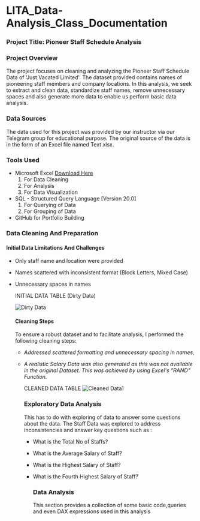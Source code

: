 # LITA_Data-Analysis_Class_Documentation

### Project Title: Pioneer Staff Schedule Analysis

### Project Overview
The project focuses on cleaning and analyzing the Pioneer Staff Schedule Data of 'Just Vacated Limited'. The dataset provided contains names of pioneering staff members and company locations. In this analysis, we seek to extract and clean data, standardize staff names, remove unnecessary spaces and also generate more data to enable us perform basic data analysis.

### Data Sources
The data used for this project was provided by our instructor via our Telegram group for educational purpose. The original source of the data is in the form of an Excel file named Text.xlsx.

### Tools Used
- Microsoft Excel [Download Here](https://www.microsoft.com)
    1. For Data Cleaning
    2. For Analysis
    3. For Data Visualization
- SQL - Structured Query Language [Version 20.0]
    1. For Querying of Data
    2. For Grouping of Data
- GitHub for Portfolio Building

### Data Cleaning And Preparation
#### Initial Data Limitations And Challenges
  - Only staff name and location were provided
  - Names scattered with inconsistent format (Block Letters, Mixed Case)
  - Unnecessary spaces in names
    
    INITIAL DATA TABLE (Dirty Data)

      ![Dirty Data](https://github.com/user-attachments/assets/9863972a-afeb-4f74-9b96-9e8c3f7d0160)

    #### Cleaning Steps
    To ensure a robust dataset and to facilitate analysis, I performed the following cleaning steps:
      - *Addressed scattered formatting and unnecessary spacing in names,*
      - *A realistic Salary Data was also generated as this was not available in the original Dataset. This was achieved by using Excel's "RAND" Function.*

        CLEANED DATA TABLE
        ![Cleaned Data1](https://github.com/user-attachments/assets/1a691bb1-b786-4444-99a0-a93a17bfb7d5)

        ### Exploratory Data Analysis
        This has to do with exploring of data to answer some questions about the data. The Staff Data was explored to address inconsistencies and answer key questions such as :
        - What is the Total No of Staffs?
        - What is the Average Salary of Staff?
        - What is the Highest Salary of Staff?
        - What is the Fourth Highest Salary of Staff?

          ### Data Analysis
          This section provides a collection of some basic code,queries and even DAX expressions used in this analysis
        
        

    
        
    
    

    


